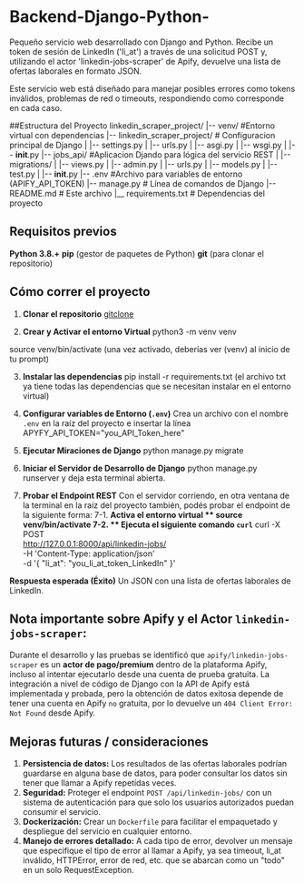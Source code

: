 # Backend-Django-Python-
Pequeño servicio web desarrollado con Django and Python.
Recibe un token de sesión de LinkedIn ('li_at') a través de una solicitud POST y, utilizando el actor 'linkedin-jobs-scraper' de Apify, devuelve una lista de ofertas laborales en formato JSON.

Este servicio web está diseñado para manejar posibles errores como tokens invàlidos, problemas de red o timeouts, respondiendo como corresponde en cada caso.

##Estructura del Proyecto
linkedin_scraper_project/
|-- venv/ #Entorno virtual con dependencias
|-- linkedin_scraper_project/ # Configuracion principal de Django
|   |-- settings.py
|   |-- urls.py
|   |-- asgi.py
|   |-- wsgi.py
|   |-- __init__.py
|-- jobs_api/ #Aplicacion Djando para lógica del servicio REST
|   |-- migrations/
|   |-- views.py
|   |-- admin.py
|   |-- urls.py
|   |-- models.py
|   |-- test.py
|   |-- __init__.py
|-- .env #Archivo para variables de entorno (APIFY_API_TOKEN)
|-- manage.py # Línea de comandos de Django
|-- README.md # Este archivo
|__ requirements.txt # Dependencias del proyecto


## Requisitos previos
**Python 3.8.+**
**pip** (gestor de paquetes de Python)
**git** (para clonar el repositorio)

## Cómo correr el proyecto
1. **Clonar el repositorio**
[gitclone](https://github.com/MilagrosToyos/Backend-Django-Python-.git)

2. **Crear y Activar el entorno Virtual**
python3 -m venv venv

source venv/bin/activate
(una vez activado, deberías ver (venv) al inicio de tu prompt)

3. **Instalar las dependencias**
pip install -r requirements.txt 
(el archivo txt ya tiene todas las dependencias que se necesitan instalar en el entorno virtual)

4. **Configurar variables de Entorno (`.env`)**
Crea un archivo con el nombre `.env` en la raíz del proyecto e insertar la línea 
APYFY_API_TOKEN="you_API_Token_here"

5. **Ejecutar Miraciones de Django**
python manage.py migrate

6. **Iniciar el Servidor de Desarrollo de Django**
python manage.py runserver
y deja esta terminal abierta.

7. **Probar el Endpoint REST**
Con el servidor corriendo, en otra ventana de la terminal en la raiz del proyecto también, podés probar el endpoint de la siguiente forma:
7-1. **Activa el entorno virtual **
source venv/bin/activate
7-2. ** Ejecuta el siguiente comando `curl`**
curl -X POST \
  http://127.0.0.1:8000/api/linkedin-jobs/ \
  -H 'Content-Type: application/json' \
  -d '{
        "li_at": "you_li_at_token_LinkedIn"
      }'

**Respuesta esperada (Éxito)**
Un JSON con una lista de ofertas laborales de LinkedIn.



## Nota importante sobre Apify y el Actor `linkedin-jobs-scraper`:
Durante el desarrollo y las pruebas se identificó que `apify/linkedin-jobs-scraper` es un **actor de pago/premium** dentro de la plataforma Apify, incluso al intentar ejecutarlo desde una cuenta de prueba gratuita.
La integración a nivel de código de Django con la API de Apify está implementada y probada, pero la obtención de datos exitosa depende de tener una cuenta en Apify `no` gratuita, por lo devuelve un `404 Client Error: Not Found` desde Apify.

## Mejoras futuras / consideraciones
1. **Persistencia de datos:**
Los resultados de las ofertas laborales podrían guardarse en alguna base de datos, para poder consultar los datos sin tener que llamar a Apify repetidas veces.
2. **Seguridad:**
Proteger el endpoint `POST /api/linkedin-jobs/` con un sistema de autenticación para que solo los usuarios autorizados puedan consumir el servicio.
3. **Dockerización:**
Crear un `Dockerfile` para facilitar el empaquetado y despliegue del servicio en cualquier entorno.
4. **Manejo de errores detallado:**
A cada tipo de error, devolver un mensaje que especifique el tipo de error al llamar a Apify, ya sea timeout, li_at inválido, HTTPError, error de red, etc. que se abarcan como un "todo" en un solo RequestException.
      